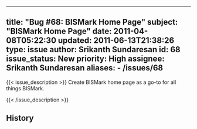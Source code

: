 
---
title: "Bug #68: BISMark Home Page"
subject: "BISMark Home Page"
date: 2011-04-08T05:22:30
updated: 2011-06-13T21:38:26
type: issue
author: Srikanth Sundaresan
id: 68
issue_status: New
priority: High
assignee: Srikanth Sundaresan
aliases:
    - /issues/68
---

{{< issue_description >}}
Create BISMark home page as a go-to for all things BISMark.


{{< /issue_description >}}

## History

